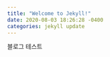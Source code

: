 ```yaml
---
title: "Welcome to Jekyll!"
date: 2020-08-03 18:26:28 -0400
categories: jekyll update
---
```


블로그 테스트

